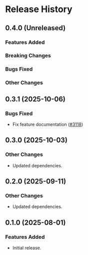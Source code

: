 # Release History

## 0.4.0 (Unreleased)

### Features Added

### Breaking Changes

### Bugs Fixed

### Other Changes

## 0.3.1 (2025-10-06)

### Bugs Fixed

- Fix feature documentation ([#3118](https://github.com/Azure/azure-sdk-for-rust/issues/3118))

## 0.3.0 (2025-10-03)

### Other Changes

- Updated dependencies.

## 0.2.0 (2025-09-11)

### Other Changes

- Updated dependencies.

## 0.1.0 (2025-08-01)

### Features Added

- Initial release.
